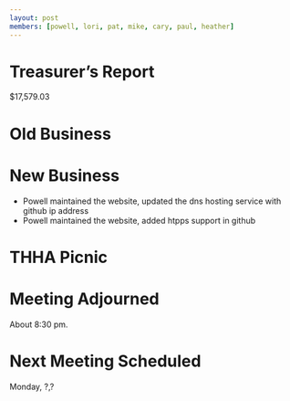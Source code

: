 ```yaml
---
layout: post
members: [powell, lori, pat, mike, cary, paul, heather]
---
```

# Treasurer’s Report
$17,579.03

# Old Business

# New Business
* Powell maintained the website, updated the dns hosting service with github ip address
* Powell maintained the website, added htpps support in github

# THHA Picnic

# Meeting Adjourned
About 8:30 pm.

# Next Meeting Scheduled
Monday, ?,?
